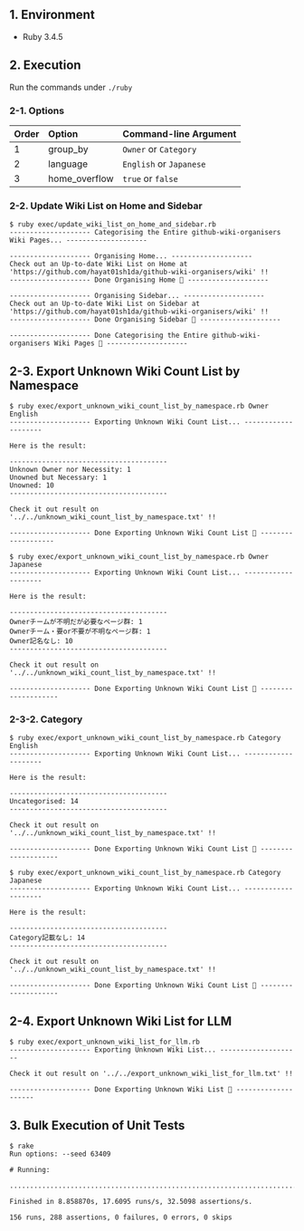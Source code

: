 ## 1. Environment

- Ruby 3.4.5

## 2. Execution

Run the commands under `./ruby`

### 2-1. Options

|Order |Option        |Command-line Argument   |
|:-----|:-------------|:-----------------------|
|1     |group_by      |`Owner` or `Category`   |
|2     |language      |`English` or `Japanese` |
|3     |home_overflow |`true` or `false`       |

### 2-2. Update Wiki List on Home and Sidebar

```command
$ ruby exec/update_wiki_list_on_home_and_sidebar.rb
-------------------- Categorising the Entire github-wiki-organisers Wiki Pages... --------------------

-------------------- Organising Home... --------------------
Check out an Up-to-date Wiki List on Home at 'https://github.com/hayat01sh1da/github-wiki-organisers/wiki' !!
-------------------- Done Organising Home 🎉 --------------------

-------------------- Organising Sidebar... --------------------
Check out an Up-to-date Wiki List on Sidebar at 'https://github.com/hayat01sh1da/github-wiki-organisers/wiki' !!
-------------------- Done Organising Sidebar 🎉 --------------------

-------------------- Done Categorising the Entire github-wiki-organisers Wiki Pages 🎉 --------------------
```

## 2-3. Export Unknown Wiki Count List by Namespace

```command
$ ruby exec/export_unknown_wiki_count_list_by_namespace.rb Owner English
-------------------- Exporting Unknown Wiki Count List... --------------------

Here is the result:

---------------------------------------
Unknown Owner nor Necessity: 1
Unowned but Necessary: 1
Unowned: 10
---------------------------------------

Check it out result on '../../unknown_wiki_count_list_by_namespace.txt' !!

-------------------- Done Exporting Unknown Wiki Count List 🎉 -------------------
```

```command
$ ruby exec/export_unknown_wiki_count_list_by_namespace.rb Owner Japanese
-------------------- Exporting Unknown Wiki Count List... --------------------

Here is the result:

---------------------------------------
Ownerチームが不明だが必要なページ群: 1
Ownerチーム・要or不要が不明なページ群: 1
Owner記名なし: 10
---------------------------------------

Check it out result on '../../unknown_wiki_count_list_by_namespace.txt' !!

-------------------- Done Exporting Unknown Wiki Count List 🎉 --------------------
```

### 2-3-2. Category

```command
$ ruby exec/export_unknown_wiki_count_list_by_namespace.rb Category English
-------------------- Exporting Unknown Wiki Count List... --------------------

Here is the result:

---------------------------------------
Uncategorised: 14
---------------------------------------

Check it out result on '../../unknown_wiki_count_list_by_namespace.txt' !!

-------------------- Done Exporting Unknown Wiki Count List 🎉 --------------------
```

```command
$ ruby exec/export_unknown_wiki_count_list_by_namespace.rb Category Japanese
-------------------- Exporting Unknown Wiki Count List... --------------------

Here is the result:

---------------------------------------
Category記載なし: 14
---------------------------------------

Check it out result on '../../unknown_wiki_count_list_by_namespace.txt' !!

-------------------- Done Exporting Unknown Wiki Count List 🎉 --------------------
```

## 2-4. Export Unknown Wiki List for LLM 

```command
$ ruby exec/export_unknown_wiki_list_for_llm.rb
-------------------- Exporting Unknown Wiki List... --------------------

Check it out result on '../../export_unknown_wiki_list_for_llm.txt' !!

-------------------- Done Exporting Unknown Wiki List 🎉 --------------------
```

## 3. Bulk Execution of Unit Tests

```command
$ rake
Run options: --seed 63409

# Running:

............................................................................................................................................................

Finished in 8.858870s, 17.6095 runs/s, 32.5098 assertions/s.

156 runs, 288 assertions, 0 failures, 0 errors, 0 skips
```
